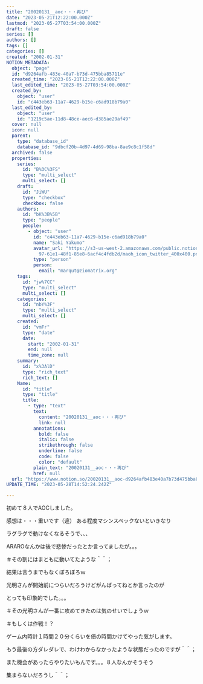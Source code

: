 ```yaml
---
title: "20020131__aoc・・・再び"
date: "2023-05-21T12:22:00.000Z"
lastmod: "2023-05-27T03:54:00.000Z"
draft: false
series: []
authors: []
tags: []
categories: []
created: "2002-01-31"
NOTION_METADATA:
  object: "page"
  id: "d9264afb-483e-40a7-b73d-475bba85711e"
  created_time: "2023-05-21T12:22:00.000Z"
  last_edited_time: "2023-05-27T03:54:00.000Z"
  created_by:
    object: "user"
    id: "c443eb63-11a7-4629-b15e-c6ad918b79a0"
  last_edited_by:
    object: "user"
    id: "1219c5ae-11d8-48ce-aec6-d385ae29af49"
  cover: null
  icon: null
  parent:
    type: "database_id"
    database_id: "9dbcf20b-4d97-4d69-98ba-8ae9c8c1f58d"
  archived: false
  properties:
    series:
      id: "B%3C%3FS"
      type: "multi_select"
      multi_select: []
    draft:
      id: "JiWU"
      type: "checkbox"
      checkbox: false
    authors:
      id: "bK%3B%5B"
      type: "people"
      people:
        - object: "user"
          id: "c443eb63-11a7-4629-b15e-c6ad918b79a0"
          name: "Saki Yakumo"
          avatar_url: "https://s3-us-west-2.amazonaws.com/public.notion-static.com/3ad1c4\
            97-61e1-48f1-85e8-6acf4c4fdb2d/maoh_icon_twitter_400x400.png"
          type: "person"
          person:
            email: "marqut@ziomatrix.org"
    tags:
      id: "jw%7CC"
      type: "multi_select"
      multi_select: []
    categories:
      id: "nbY%3F"
      type: "multi_select"
      multi_select: []
    created:
      id: "vmFr"
      type: "date"
      date:
        start: "2002-01-31"
        end: null
        time_zone: null
    summary:
      id: "x%3AlD"
      type: "rich_text"
      rich_text: []
    Name:
      id: "title"
      type: "title"
      title:
        - type: "text"
          text:
            content: "20020131__aoc・・・再び"
            link: null
          annotations:
            bold: false
            italic: false
            strikethrough: false
            underline: false
            code: false
            color: "default"
          plain_text: "20020131__aoc・・・再び"
          href: null
  url: "https://www.notion.so/20020131__aoc-d9264afb483e40a7b73d475bba85711e"
UPDATE_TIME: "2023-05-28T14:52:24.242Z"

---
```

<link rel="stylesheet" href="https://cdn.jsdelivr.net/npm/katex@0.16.2/dist/katex.min.css" integrity="sha384-bYdxxUwYipFNohQlHt0bjN/LCpueqWz13HufFEV1SUatKs1cm4L6fFgCi1jT643X" crossorigin="anonymous">


初めて８人でAOCしました。


感想は・・・重いです（違） ある程度マシンスペックないといきなり


ラグラグで動けなくなるそうで、、、


ARAROなんかは後で悲惨だったとか言ってましたが。。。


＃その割にはまともに動いてたような＾＾；


結果は言うまでもなくぼろぼろｗ


光明さんが開始前につらいだろうけどがんばってねとか言ったのが


とっても印象的でした。。。


＃その光明さんが一番に攻めてきたのは気のせいでしょうｗ


＃もしくは作戦！？


ゲーム内時計１時間２０分くらいを倍の時間かけてやった気がします。


もう最後の方ダレダレで、わけわからなかったような状態だったのですが＾＾；


また機会があったらやりたいもんです。。。８人なんかそうそう


集まらないだろうし＾＾；

